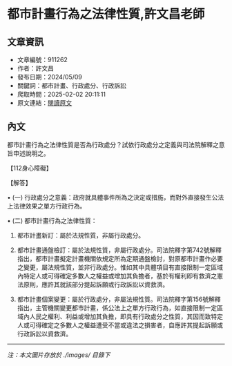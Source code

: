 # 都市計畫行為之法律性質,許文昌老師

## 文章資訊
- 文章編號：911262
- 作者：許文昌
- 發布日期：2024/05/09
- 關鍵詞：都市計畫、行政處分、行政訴訟
- 爬取時間：2025-02-02 20:11:11
- 原文連結：[閱讀原文](https://real-estate.get.com.tw/Columns/detail.aspx?no=911262)

## 內文
都市計畫行為之法律性質是否為行政處分？試依行政處分之定義與司法院解釋之意旨申述說明之。

【112身心障礙】

【解答】

• (一) 行政處分之意義：政府就具體事件所為之決定或措施，而對外直接發生公法上法律效果之單方行政行為。

• (二) 都市計畫行為之法律性質：

1. 都市計畫新訂：屬於法規性質，非屬行政處分。

2. 都市計畫通盤檢訂：屬於法規性質，非屬行政處分。司法院釋字第742號解釋指出，都市計畫擬定計畫機關依規定所為定期通盤檢討，對原都市計畫作必要之變更，屬法規性質，並非行政處分。惟如其中具體項目有直接限制一定區域內特定人或可得確定多數人之權益或增加其負擔者，基於有權利即有救濟之憲法原則，應許其就該部分提起訴願或行政訴訟以資救濟。

3. 都市計畫個案變更：屬於行政處分，非屬法規性質。司法院釋字第156號解釋指出，主管機關變更都市計畫，係公法上之單方行政行為，如直接限制一定區域內人民之權利、利益或增加其負擔，即具有行政處分之性質，其因而致特定人或可得確定之多數人之權益遭受不當或違法之損害者，自應許其提起訴願或行政訴訟以資救濟。
---
*注：本文圖片存放於 ./images/ 目錄下*
